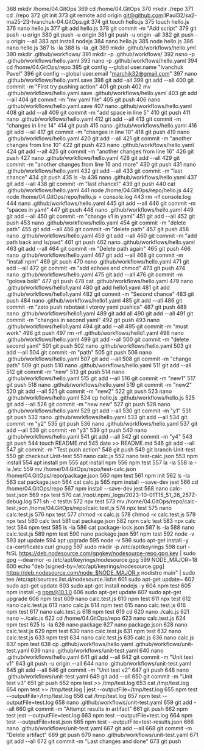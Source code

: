  368  mkdir /home/04.GitOps
  369  cd /home/04.GitOps
  370  mkdir ./repo
  371  cd ./repo
  372  git init
  373  git remote add origin git@github.com:IPaul32/sa2-ma25-23-Ivanchuk-04.GitOps.git
  374  git touch hello.js
  375  touch hello.js
  376  nano hello.js
  377  git add hello.js
  378  git commit -m "Add script"
  379  git push -u orign
  380  git push -u origin
  381  git push -u origin -all
  382  git push -u origin --all
  383  apt install nodejs
  384  nano hello.js
  385  node hello.js
  386  nano hello.js
  387  ls -la
  388  ls -la .git
  389  mkdir .github/workflows/hello.yml
  390  mkdir .github/workflows/
  391  mkdir -p .github/workflows/
  392  nsno -p .github/workflows/hello.yaml
  393  nano -p .github/workflows/hello.yaml
  394  cd /home/04.GitOps/repo
  395  git config --global user.name "Ivanchuk Pavel"
  396  git config --global user.email "marchik32@gmail.com"
  397  nano .github/workflows/hello.yaml.save
  398  git add -all
  399  git add --all
  400  git commit -m "First try pushing action"
  401  git push
  402  mv .github/workflows/hello.yaml.save .github/workflows/hello.yaml
  403  git add --all
  404  git commit -m "mv yaml file"
  405  git push
  406  nano .github/workflows/hello.yaml.save
  407  nano .github/workflows/hello.yaml
  408  git add --all
  409  git commit -m "add space in line 5"
  410  git push
  411  nano .github/workflows/hello.yaml
  412  git add --all
  413  git commit -m "changes in line 14"
  414  git push
  415  nano .github/workflows/hello.yaml
  416  git add --all
  417  git commit -m "changes in line 10"
  418  git push
  419  nano .github/workflows/hello.yaml
  420  git add --all
  421  git commit -m "another changes from line 10"
  422  git push
  423  nano .github/workflows/hello.yaml
  424  git add --all
  425  git commit -m "another changes from line 16"
  426  git push
  427  nano .github/workflows/hello.yaml
  428  git add --all
  429  git commit -m "another changes from line 16 and more"
  430  git push
  431  nano .github/workflows/hello.yaml
  432  git add --all
  433  git commit -m "last chance"
  434  git push
  435  ls -la
  436  nano .github/workflows/hello.yaml
  437  git add --all
  438  git commit -m "last chance1"
  439  git push
  440  cat .github/workflows/hello.yaml
  441  node /home/04.GitOps/repo/hello.js
  442  node /home/04.GitOps/repo/hello.js > console.log
  443  rm -rf console.log
  444  nano .github/workflows/hello.yaml
  445  git add --all
  446  git commit -m "spaces in yaml"
  447  git push
  448  nano .github/workflows/hello.yaml
  449  git add --all
  450  git commit -m "change v1 in yaml"
  451  git add --all
  452  git push
  453  nano .github/workflows/hello.yaml
  454  git commit -m "delete path"
  455  git add --all
  456  git commit -m "delete path"
  457  git push
  458  nano .github/workflows/hello.yaml
  459  git add --all
  460  git commit -m "add path back and ls/pwd"
  461  git push
  462  nano .github/workflows/hello.yaml
  463  git add --all
  464  git commit -m "Delete path again"
  465  git push
  466  nano .github/workflows/hello.yaml
  467  git add --all
  468  git commit -m "install npm"
  469  git push
  470  nano .github/workflows/hello.yaml
  471  git add --all
  472  git commit -m "add echoes and chmod"
  473  git push
  474  nano .github/workflows/hello.yaml
  475  git add --all
  476  git commit -m "golova bolit"
  477  git push
  478  cat .github/workflows/hello.yaml
  479  nano .github/workflows/hello1.yaml
  480  git add hello1.yaml
  481  git add .github/workflows/hello1.yaml
  482  git commit -m "Second chance"
  483  git push
  484  nano .github/workflows/hello1.yaml
  485  git add --all
  486  git commit -m "zato push rabotaet i vtoroy yaml pushica"
  487  git push
  488  nano .github/workflows/hello1.yaml
  489  git add all
  490  git add --all
  491  git commit -m "changes in second yaml"
  492  git push
  493  nano .github/workflows/hello1.yaml
  494  git add --all
  495  git commit -m "must work"
  496  git push
  497  rm -rf .github/workflows/hello1.yaml
  498  nano .github/workflows/hello.yaml
  499  git add --all
  500  git commit -m "delete second yaml"
  501  git push
  502  nano .github/workflows/hello.yaml
  503  git add --all
  504  git commit -m "path"
  505  git push
  506  nano .github/workflows/hello.yaml
  507  git add --all
  508  git commit -m "change path"
  509  git push
  510  nano .github/workflows/hello.yaml
  511  git add --all
  512  git commit -m "new"
  513  git push
  514  nano .github/workflows/hello.yaml
  515  git add --all
  516  git commit -m "new1"
  517  git push
  518  nano .github/workflows/hello.yaml
  519  git commit -m "new2"
  520  git add --all
  521  git commit -m "new2"
  522  git push
  523  nano .github/workflows/hello.yaml
  524  cp hello.js .github/workflows/hello.js
  525  git add --all
  526  git commit -m "new new"
  527  git push
  528  nano .github/workflows/hello.yaml
  529  git add --all
  530  git commit -m "y1"
  531  git push
  532  nano .github/workflows/hello.yaml
  533  git add --all
  534  git commit -m "y2"
  535  git push
  536  nano .github/workflows/hello.yaml
  537  git add --all
  538  git commit -m "y3"
  539  git push
  540  nano .github/workflows/hello.yaml
  541  git add --all
  542  git commit -m "y4"
  543  git push
  544  touch README.md
  545  date >> README.md
  546  git add --all
  547  git commit -m "Test push action"
  548  git push
  549  git branch Unit-test
  550  git checkout Unit-test
  551  nano calc.js
  552  nano test-calc.json
  553  npm install
  554  apt install pm
  555  apt install npm
  556  npm test
  557  la -la
  558  la -la /etc
  559  mv /home/04.GitOps/repo/test-calc.json /home/04.GitOps/repo/package.json
  560  npm test
  561  npm init
  562  ls -la
  563  cat package.json
  564  cat calc.js
  565  npm install --save-dev jest
  566  cd /home/04.GitOps/repo
  567  npm install --save-dev jest
  568  nano calc-test.json
  569  npx test
  570  cat /root/.npm/_logs/2023-10-01T15_51_26_257Z-debug.log
  571  sh -c test\n
  572  npx test
  573  mv /home/04.GitOps/repo/calc-test.json /home/04.GitOps/repo/calc.test.js
  574  npx test
  575  nano calc.test.js
  576  npx test
  577  chmod -x calc.js
  578  chmod -x calc.test.js
  579  npx test
  580  calc test
  581  cat package.json
  582  npm calc test
  583  npx calc test
  584  npm test
  585  ls -la
  586  cat package-lock.json
  587  ls -la
  588  nano calc.test.js
  589  npm test
  590  nano package.json
  591  npm test
  592  node -v
  593  apt update
  594  apt upgrade
  595  node -v
  596  sudo apt-get install -y ca-certificates curl gnupg
  597  sudo mkdir -p /etc/apt/keyrings
  598  curl -fsSL https://deb.nodesource.com/gpgkey/nodesource-repo.gpg.key | sudo gpg --dearmor -o /etc/apt/keyrings/nodesource.gpg
  599  NODE_MAJOR=18
  600  echo "deb [signed-by=/etc/apt/keyrings/nodesource.gpg] https://deb.nodesource.com/node_$NODE_MAJOR.x nodistro main" | sudo tee /etc/apt/sources.list.d/nodesource.list\n
  601  sudo apt-get update~
  602  sudo apt-get update
  603  sudo apt-get install nodejs -y
  604  npm test
  605  npm install -g npm@10.1.0
  606  sudo apt-get update
  607  sudo apt-get upgrade
  608  npm test
  609  nano calc.test.js
  610  npm test
  611  npx test
  612  nano calc.test.js
  613  nano calc.js
  614  npm test
  615  nano calc.test.js
  616  npm test
  617  nano calc.test.js
  618  npm test
  619  cd
  620  nano ./calc.js
  621  nano ~./calc.js
  622  cd /home/04.GitOps/repo
  623  nano calc.test.js
  624  npm test
  625  ls -la
  626  nano package
  627  nano package.json
  628  nano calc.test.js
  629  npm test
  630  nano calc.test.js
  631  npm test
  632  nano calc.test.js
  633  npm test
  634  nano calc.test.js
  635  calc.js
  636  nano calc.js
  637  npm test
  638  cp .github/workflows/hello.yaml .github/workflows/unit-test.yaml
  639  nano .github/workflows/unit-test.yaml
  640  nano .github/workflows/hello.yaml
  641  git add --all
  642  git commit -m "Unit test v1"
  643  git push -u origin --all
  644  nano .github/workflows/unit-test.yaml
  645  git add --all
  646  git commit -m "Unit test v2"
  647  git push
  648  nano .github/workflows/unit-test.yaml
  649  git add --all
  650  git commit -m "Unit test v3"
  651  git push
  652  npm test >> /tmp/test.log
  653  cat /tmp/test.log
  654  npm test >> /tmp/test.log | jest --outputFile=/tmp/test.log
  655  npm test --outputFile=/tmp/test.log
  656  cat /tmp/test.log
  657  npm test --outputFile=test.log
  658  nano .github/workflows/unit-test.yaml
  659  git add --all
  660  git commit -m "Attempt results in artifact"
  661  git push
  662  npm test jest --outputFile=test.log
  663  npm test --outputFile=test.log
  664  npm test --outputFile=test.json
  665  npm test --outputFile=test-results.json
  666  nano .github/workflows/unit-test.yaml
  667  git add --all
  668  git commit -m "Delete artifact"
  669  git push
  670  nano .github/workflows/unit-test.yaml
  671  git add --all
  672  git commit -m "Last changes and done"
  673  git push
